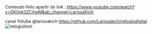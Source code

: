 Conteudo feito apartir do link :
https://www.youtube.com/watch?v=GK0ok3ZCXwM&ab_channel=LarissaKich

canal Yotube @larissakich
https://github.com/Larissakich/relogiodigital
![relogiohtml](https://github.com/jclaudiomelo/RelogioHTML/assets/102559753/e6abcae0-cbc1-40bf-be24-dd3d593cb0d2)
